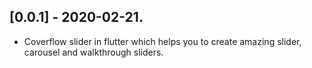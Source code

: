 ## [0.0.1] - 2020-02-21.

* Coverflow slider in flutter which   helps you to create amazing slider,
carousel and walkthrough sliders.

